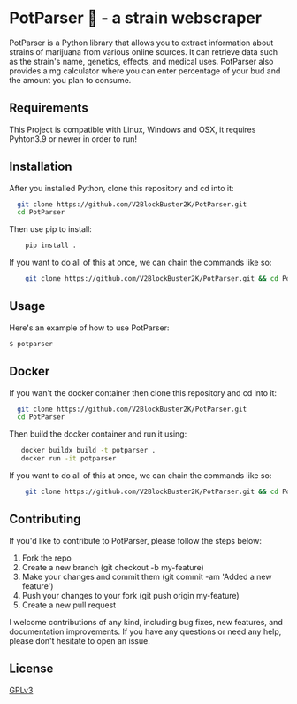 # PotParser 🥦 - a strain webscraper

PotParser is a Python library that allows you to extract information about strains of marijuana from various online sources. It can retrieve data such as the strain's name, genetics, effects, and medical uses. PotParser also provides a mg calculator where you can enter percentage of your bud and the amount you plan to consume.

## Requirements

This Project is compatible with Linux, Windows and OSX, it requires Pyhton3.9 or newer in order to run!

## Installation

After you installed Python, clone this repository and cd into it:

```bash
  git clone https://github.com/V2BlockBuster2K/PotParser.git
  cd PotParser
```

Then use pip to install:

```bash
    pip install .
```

If you want to do all of this at once, we can chain the commands like so:

```bash
    git clone https://github.com/V2BlockBuster2K/PotParser.git && cd PotParser && pip install .
```

## Usage

Here's an example of how to use PotParser:

```bash
$ potparser
```

## Docker

If you wan't the docker container then clone this repository and cd into it:

```bash
  git clone https://github.com/V2BlockBuster2K/PotParser.git
  cd PotParser
```

Then build the docker container and run it using:

```bash
   docker buildx build -t potparser .
   docker run -it potparser
```

If you want to do all of this at once, we can chain the commands like so:

```bash
    git clone https://github.com/V2BlockBuster2K/PotParser.git && cd PotParser && docker buildx build -t potparser . && docker run -it potparser
```

## Contributing

If you'd like to contribute to PotParser, please follow the steps below:

1. Fork the repo
2. Create a new branch (git checkout -b my-feature)
3. Make your changes and commit them (git commit -am 'Added a new feature')
4. Push your changes to your fork (git push origin my-feature)
5. Create a new pull request

I welcome contributions of any kind, including bug fixes, new features, and documentation improvements. If you have any questions or need any help, please don't hesitate to open an issue.

## License

[GPLv3](https://www.gnu.org/licenses/gpl-3.0.en.html)
